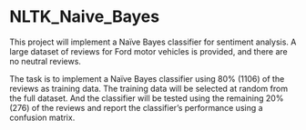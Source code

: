 # NLTK_Naive_Bayes
This project will implement a Naïve Bayes classifier for sentiment analysis.
A large dataset of reviews for Ford motor vehicles is provided, and there are no neutral reviews.

The task is to implement a Naïve Bayes classifier using 80% (1106) of the reviews as training data. The
training data will be selected at random from the full dataset. And the classifier will be tested using the remaining 20% (276)
of the reviews and report the classifier’s performance using a confusion matrix.
